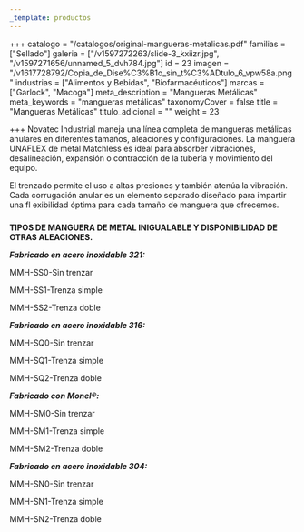 ```yaml
---
_template: productos
---
```






+++
catalogo = "/catalogos/original-mangueras-metalicas.pdf"
familias = ["Sellado"]
galeria = ["/v1597272263/slide-3_kxiizr.jpg", "/v1597271656/unnamed_5_dvh784.jpg"]
id = 23
imagen = "/v1617728792/Copia_de_Dise%C3%B1o_sin_t%C3%ADtulo_6_vpw58a.png"
industrias = ["Alimentos y Bebidas", "Biofarmacéuticos"]
marcas = ["Garlock", "Macoga"]
meta_description = "Mangueras Metálicas"
meta_keywords = "mangueras metálicas"
taxonomyCover = false
title = "Mangueras Metálicas"
titulo_adicional = ""
weight = 23

+++
Novatec Industrial maneja una línea completa de mangueras metálicas anulares en diferentes tamaños, aleaciones y configuraciones. La manguera UNAFLEX de metal Matchless es ideal para absorber vibraciones, desalineación, expansión o contracción de la tubería y movimiento del equipo.

El trenzado permite el uso a altas presiones y también atenúa la vibración. Cada corrugación anular es un elemento separado diseñado para impartir una fl exibilidad óptima para cada tamaño de manguera que ofrecemos.

###   
**TIPOS DE MANGUERA DE METAL INIGUALABLE Y DISPONIBILIDAD DE OTRAS ALEACIONES.**

**_Fabricado en acero inoxidable 321:_**

MMH-SS0-Sin trenzar

MMH-SS1-Trenza simple

MMH-SS2-Trenza doble

  
**_Fabricado en acero inoxidable 316:_**

MMH-SQ0-Sin trenzar 

MMH-SQ1-Trenza simple 

MMH-SQ2-Trenza doble

**_Fabricado con Monel®:_**

MMH-SM0-Sin trenzar

MMH-SM1-Trenza simple

MMH-SM2-Trenza doble

**_Fabricado en acero inoxidable 304:_**

MMH-SN0-Sin trenzar

MMH-SN1-Trenza simple

MMH-SN2-Trenza doble

